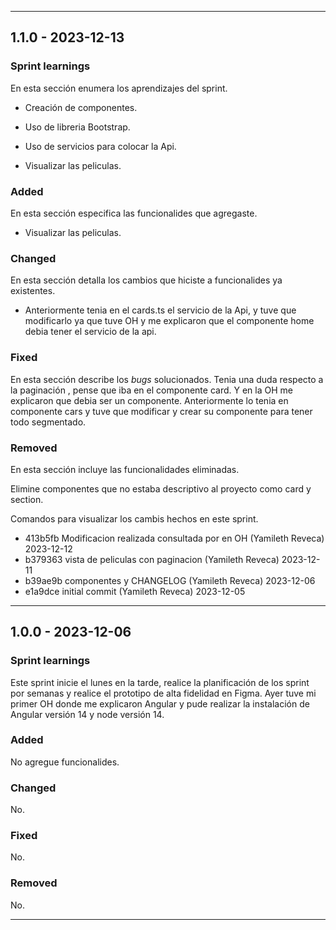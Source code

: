 
--------
## 1.1.0 - 2023-12-13


### Sprint learnings
En esta sección enumera los aprendizajes del sprint.

* Creación de componentes.

* Uso de libreria Bootstrap.

* Uso de servicios para colocar la Api.

* Visualizar las peliculas.



### Added
En esta sección especifica las funcionalides que agregaste.

* Visualizar las peliculas.


### Changed
En esta sección detalla los cambios que hiciste a funcionalides ya existentes.

* Anteriormente tenia en el cards.ts el servicio de la Api, y tuve que modificarlo ya que tuve OH y me explicaron que el componente home debia tener el servicio de la api.

### Fixed
En esta sección describe los _bugs_ solucionados.
Tenia una duda respecto a la paginación , pense que iba en el componente card. Y en la OH me explicaron que debia ser un componente. Anteriormente lo tenia en componente cars y tuve que modificar y crear su componente para tener todo segmentado.

### Removed
En esta sección incluye las funcionalidades eliminadas.

Elimine componentes que no estaba descriptivo al proyecto como card y section.

Comandos para visualizar los cambis hechos en este sprint.

* 413b5fb Modificacion realizada consultada por en OH (Yamileth Reveca) 2023-12-12
* b379363 vista de peliculas con paginacion (Yamileth Reveca) 2023-12-11
* b39ae9b componentes y CHANGELOG (Yamileth Reveca) 2023-12-06
* e1a9dce initial commit (Yamileth Reveca) 2023-12-05


-----

## 1.0.0 - 2023-12-06

### Sprint learnings

Este sprint inicie el lunes en la tarde, realice la planificación de los sprint por semanas y realice el prototipo de alta fidelidad en Figma. Ayer tuve mi primer OH donde me explicaron Angular y pude realizar la instalación de Angular versión 14 y node versión 14.

### Added

No agregue funcionalides.

### Changed

No.

### Fixed

No.

### Removed

No.

--------